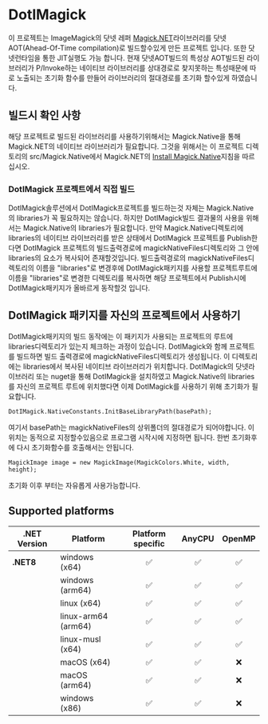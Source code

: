 # DotIMagick

이 프로젝트는 ImageMagick의 닷넷 레퍼 [Magick.NET](https://github.com/dlemstra/Magick.NET)라이브러리를 닷넷AOT(Ahead-Of-Time compilation)로 빌드할수있게 만든 프로젝트 입니다.
또한 닷넷런타임을 통한 JIT실행도 가능 합니다.
현재 닷넷AOT빌드의 특성상 AOT빌드된 라이브러리가 P/Invoke하는 네이티브 라이브러리를 상대경로로 찾지못하는 특성때문에 따로 노출되는 초기화 함수를 만들어 라이브러리의 절대경로를 초기화 할수있게 하였습니다.


## 빌드시 확인 사항
해당 프로젝트로 빌드된 라이브러리를 사용하기위해서는 Magick.Native을 통해 Magick.NET의 네이티브 라이브러리가 필요합니다.
그것을 위해서는 이 프로젝트 디렉토리의 src/Magick.Native에서 Magick.NET의 [Install Magick.Native](https://github.com/dlemstra/Magick.NET/blob/main/Building.md#install-magicknative)지침을 따르십시오.

### DotIMagick 프로젝트에서 직접 빌드
DotIMagick솔루션에서 DotIMagick프로젝트를 빌드하는것 자체는 Magick.Native의 libraries가 꼭 필요하지는 않습니다. 하지만 DotIMagick빌드 결과물의 사용을 위해서는 Magick.Native의 libraries가 필요합니다. 만약 Magick.Native디렉토리에 libraries의 네이티브 라이브러리를 받은 상태에서 DotIMagick 프로젝트를 Publish한다면 DotIMagick 프로젝트의 빌드출력경로에 magickNativeFiles디렉토리와 그 안에 libraries의 요소가 복사되어 존재할것입니다. 
빌드출력경로의 magickNativeFiles디렉토리의 이름을 "libraries"로 변경후에 DotIMagick패키지를 사용할 프로젝트루트에 이름을 "libraries"로 변경한 디렉토리를 복사하면 해당 프로젝트에서 Publish시에 DotIMagick패키지가 올바르게 동작할것 입니다.

## DotIMagick 패키지를 자신의 프로젝트에서 사용하기
DotIMagick패키지의 빌드 동작에는 이 패키지가 사용되는 프로젝트의 루트에 libraries디렉토리가 있는지 체크하는 과정이 있습니다. DotIMagick와 함께 프로젝트를 빌드하면 빌드 출력경로에 magickNativeFiles디렉토리가 생성됩니다. 이 디렉토리에는 libraries에서 복사된 네이티브 라이브러리가 위치합니다.
DotIMagick의 닷넷라이브러리 또는 nuget을 통해 DotIMagick을 설치하였고 Magick.Native의 libraries를 자신의 프로젝트 루트에 위치했다면 
이제 DotIMagick를 사용하기 위해 초기화가 필요합니다.
```
DotIMagick.NativeConstants.InitBaseLibraryPath(basePath);
```
여기서 basePath는 magickNativeFiles의 상위폴더의 절대경로가 되어야합니다. 이 위치는 동적으로 지정할수있음으로 프로그램 시작시에 지정하면 됩니다. 한번 초기화후에 다시 초기화함수를 호출해서는 안됩니다.

```
MagickImage image = new MagickImage(MagickColors.White, width, height);
```
초기화 이후 부터는 자유롭게 사용가능합니다.

## Supported platforms

|.NET Version|Platform|Platform specific|AnyCPU|OpenMP|
|-|-|:-:|:-:|:-:|
|**.NET8**|windows (x64)|✅|✅|✅|
||windows (arm64)|✅|✅|✅|
||linux (x64)|✅|✅|✅|
||linux-arm64 (arm64)|✅|✅|✅|
||linux-musl (x64)|✅|✅|✅|
||macOS (x64)|✅|✅|❌|
||macOS (arm64)|✅|✅|❌|
||windows (x86)|✅|✅|❌|


